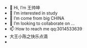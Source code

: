 - 👋 Hi, I’m 王帅坤
- 👀 I’m interested in study
- 🌱 I’m come from big CHINA
- 💞️ I’m looking to collaborate on ...
- 📫 How to reach me qq:3014533639
- 大王小陈之快乐点滴
- 
<!---
kunshuai/kunshuai is a ✨ special ✨ repository because its `README.md` (this file) appears on your GitHub profile.
You can click the Preview link to take a look at your changes.
--->
